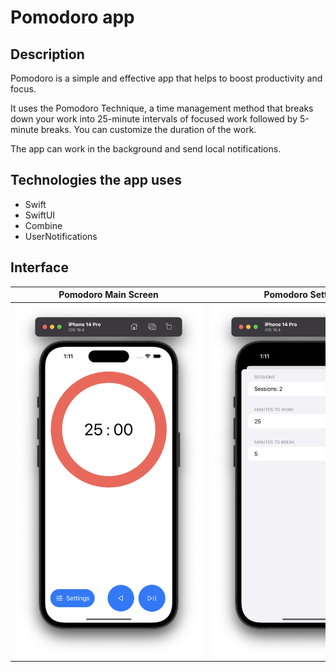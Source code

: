 # Pomodoro app

## Description

Pomodoro is a simple and effective app that helps to boost productivity and focus.

It uses the Pomodoro Technique, a time management method that breaks down your work into 25-minute intervals of focused work followed by 5-minute breaks. You can customize the duration of the work.

The app can work in the background and send local notifications.

## Technologies the app uses

<ul>
    <li>Swift</li>
    <li>SwiftUI</li>
    <li>Combine</li>
    <li>UserNotifications</li>
</ul>

## Interface

| Pomodoro Main Screen | Pomodoro Settings |
|:-------------:|:-----------------:|
| <img src="/Assets/Pomodoro_main.png" alt="Pomodoro main screen" title="Pomodoro main screen" style="display: inline-block; margin: 0 auto; max-width: 300px"> | <img src="/Assets/Pomodoro_settings.png" alt="Pomodoro settings screen" title="Pomodoro settings screen" style="display: inline-block; margin: 0 auto; max-width: 300px"> |